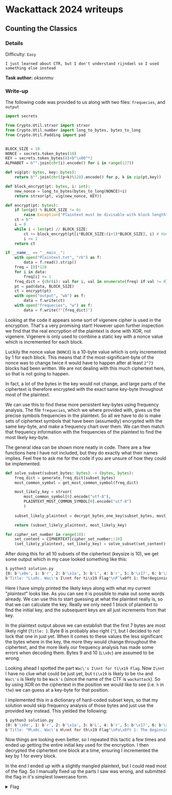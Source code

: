 # Wackattack 2024 writeups

## Counting the Classics
### Details
Difficulty: `Easy`
```
I just learned about CTR, but I don't understand rijndael so I used something else instead
```
**Task author:** *oksenmu*

### Write-up
The following code was provided to us along with two files: `frequecies`, and `output`

```py
import secrets

from Crypto.Util.strxor import strxor
from Crypto.Util.number import long_to_bytes, bytes_to_long
from Crypto.Util.Padding import pad


BLOCK_SIZE = 10
NONCE = secrets.token_bytes(10)
KEY = secrets.token_bytes(8)+b"\x00"*2
ALPHABET = b"".join(chr(i).encode() for i in range(127))

def vig(pt: bytes, key: bytes):
    return b"".join(chr((p+k)%128).encode() for p, k in zip(pt,key))

def block_encrypt(pt: bytes, i: int):
    new_nonce = long_to_bytes(bytes_to_long(NONCE)+i)
    return strxor(pt, vig(new_nonce, KEY))

def encrypt(pt: bytes):
    if len(pt) % BLOCK_SIZE != 0:
        raise Exception("Plaintext must be divisable with block length")
    ct = b""
    i = 0
    while i < len(pt) // BLOCK_SIZE:
        ct += block_encrypt(pt[i*BLOCK_SIZE:(i+1)*BLOCK_SIZE], i) # Handle current block
        i += 1
    return ct

if __name__ == "__main__":
    with open("Plaintext.txt", "rb") as f:
        data = f.read().strip()
    freq = [0]*128
    for i in data:
        freq[i] += 1
    freq_dict = {chr(i): val for i, val in enumerate(freq) if val != 0}
    pt = pad(data, BLOCK_SIZE)
    ct = encrypt(pt)
    with open("output", "wb") as f:
        data = f.write(ct)
    with open("frequecies", "w") as f:
        data = f.write(f"{freq_dict}")

```

Looking at the code it appears some sort of vigenere cipher is used in the encryption. That's a very promising start! However upon further inspection we find that the real encryption of the plaintext is done with XOR, not vigenere. Vigenere is only used to combine a static key with a nonce value which is incremented for each block.

Luckily the nonce value (`NONCE`) is a 10-byte value which is only incremented by 1 for each block. This means that if the most-significant-byte of the nonce was to change twice it would have to happen after at least `2^73` blocks had been written. We are not dealing with this much ciphertext here, so that is not going to happen.

In fact, a lot of the bytes in the key would not change, and large parts of the ciphertext is therefore encrypted with the exact same key-byte throughout most of the plaintext.

We can use this to find these more persistent key-bytes using frequency analysis. The file `frequecies`, which we where provided with, gives us the precise symbols frequencies in the plaintext. So all we have to do is make sets of ciphertext symbols that have been (assumedly) encrypted with the same key-byte, and make a frequency chart over them. We can then match that frequency information with the frequencies of the plaintext to find the most likely key-byte.

The general idea can be shown more neatly in code. There are a few functions here I have not included, but they do exactly what their names implies. Feel free to ask me for the code if you are unsure of how they could be implemented.

```python
def solve_subset(subset_bytes: bytes) -> (bytes, bytes):
    freq_dict = generate_freq_dict(subset_bytes)
    most_common_symbol = get_most_common_symbol(freq_dict)

    most_likely_key = strxor(
        most_common_symbol[0].encode("utf-8"),
        PLAINTEXT_MOST_COMMON_SYMBOL[0].encode("utf-8")
        )
    
    subset_likely_plaintext = decrypt_bytes_one_key(subset_bytes, most_likely_key)

    return (subset_likely_plaintext, most_likely_key)

for cipher_set_number in range(10):
    set_content = CIPHERTEXT[cipher_set_number::10]
    (set_likely_plaintext, set_likely_key) = solve_subset(set_content)
```

After doing this for all 10 subsets of the ciphertext (keysize is 10), we get some output which in my case looked something like this:
```sh
$ python3 solution.py
{0: b'\x0e', 1: b'r', 2: b'\x1a', 3: b'L', 4: b'r', 5: b'\x17', 6: b'\x1b', 7: b'#', 8: b'Y', 9: b'6'}
b'Title: "L\x0c. Wac\'s I\nnt for ti\x19 Flag"\nP`\x0ft 1: The!8eginning\x0bqMr. Wac v\x19s not yot\x0b typical!\x0eacker.[...]
```
Here I have simply printed the likely keys along with what my current "*plaintext*" looks like. As you can see it is possible to make out some words already. We can use this to start guessing at what the plaintext really is, so that we can calculate the key. Really we only need 1 block of plaintext to find the initial key, and the subsequent keys are all just increments from that key.

In the plaintext output above we can establish that the first 7 bytes are most likely right (`Title: `). Byte 8 is probably also right (`"`), but I decided to not lock that one in just yet. When it comes to these values the less significant the bytes where in the key, the more they would change throughout the ciphertext, and the more  likely our frequency analysis has made some errors when decoding them. Bytes 9 and 10 (`L\x0c`) are assumed to be wrong.

Looking ahead I spotted the part `Wac\'s I\nnt for ti\x19 Flag`. Now `I\nnt` I have no clue what could be just yet, but `ti\x19` is likely to be `the` and `Wac\'s` is likely to be `Wack's` (since the name of the CTF is `wackattack`). So by using XOR on the ciphertext in the position we would like to see (i.e. `h` in `the`) we can guess at a key-byte for that position.

I implemented this in a dictionary of hard-coded subset keys, so that my solution would skip frequency analysis of those bytes and just use the provided key instead. This yielded the following:
```sh
$ python3 solution.py 
{0: b'\x0e', 1: b'r', 2: b'\x1a', 3: b'L', 4: b'r', 5: b'\x17', 6: b'\x1b', 7: b'#', 8: b'X', 9: b'6'}
b'Title: "M\x0c. Wac\'s H\nnt for th\x19 Flag"\nPa\x0ft 1: The 8eginning\nqMr. Wac w\x19s not you\x0b typical \x0eacker.
```

Now things are looking even better, so I repeated this tactic a few times and ended up getting the entire initial key used for the encryption. I then decrypted the ciphertext one block at a time, ensuring I incremented the key by 1 for every block.

In the end I ended up with a slightly mangled plaintext, but I could read most of the flag. So I manually fixed up the parts I saw was wrong, and submitted the flag in it's simplest lowercase form.

<details>
<summary> Flag </summary>
<pre> <b> wack{not_any_more_secure_than_viginere}</b> </pre>
</details>
